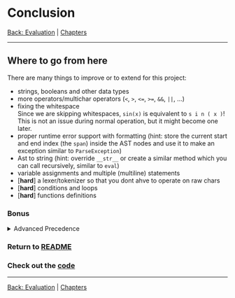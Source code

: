 # Conclusion

[Back: Evaluation](evaluation.md) | [Chapters](../README.md#Chapters)

---

## Where to go from here
There are many things to improve or to extend for this project:
- strings, booleans and other data types
- more operators/multichar operators (`<`, `>`, `<=`, `>=`, `&&`, `||`, ...)
- fixing the whitespace<br>
Since we are skipping whitespaces, `sin(x)` is equivalent to `s i n ( x )`!
This is not an issue during normal operation, but it might become one later.
- proper runtime error support with formatting (hint: store the current start and end index (the `span`) inside the AST nodes and use it to make an exception similar to `ParseException`)
- Ast to string (hint: override `__str__` or create a similar method which you can call recursively, similar to `eval`)
- variable assignments and multiple (multiline) statements
- [**hard**] a lexer/tokenizer so that you dont ahve to operate on raw chars
- [**hard**] conditions and loops
- [**hard**] functions definitions

### Bonus
<details>
<summary>Advanced Precedence</summary>

_This is left out of the main tutorial intentionally to keep things as simple as possible._

In this case, evaluating the operator precedence was easy, since there are only two cases. 
But what if there are more than 2 precedence classes?

Let's explore the following example:
- `*`, `/` binds highest
- `+`, `-` after that
- `<`, `>` after that 
- `|`, `&` the lowest (pretend that this is the logical `or` and `and`, our parser in its current state is not able to handle multichar operators)

To correctly detemine the precedence, we create a precedence table with integer values
representing the "binding force", which we then compare against each other. This also allows us to check
whether something is an operator more easily, without relying on some inline value.

```py
OP_PRECEDENCE = {
    '*': 3, '/': 3,
    '+': 2, '-': 2,
    '<': 1, '>': 1,
    '|': 0, '&': 0
}

class Parser:
    ...
    def parse_expression(self) -> AST:
        ...
        if self.has_current() and self.current() in OP_PRECEDENCE:
        # instead of
        if self.has_current() and self.current() in '+-*/%':
        ...
    ...
    def parse_binary_op(self, left: AST, op: str) -> BinaryOp:
        right = self.parse_expression()
        if isinstance(right, BinaryOp):
            # compare precedences
            if OP_PRECEDENCE[right.op] > OP_PRECEDENCE[op]: # right is strictly higher binding than left
                return BinaryOp(left, right, op)
            # otherwise, we switch to have left-to-right evaluation
            return BinaryOp(BinaryOp(left, right.left, op), right.right, right.op)
        return BinaryOp(left, right, op)
```
</details>


### Return to [README](../README.md)

### Check out the [code](../calculator/)

---

[Back: Evaluation](evaluation.md) | [Chapters](../README.md#Chapters)
